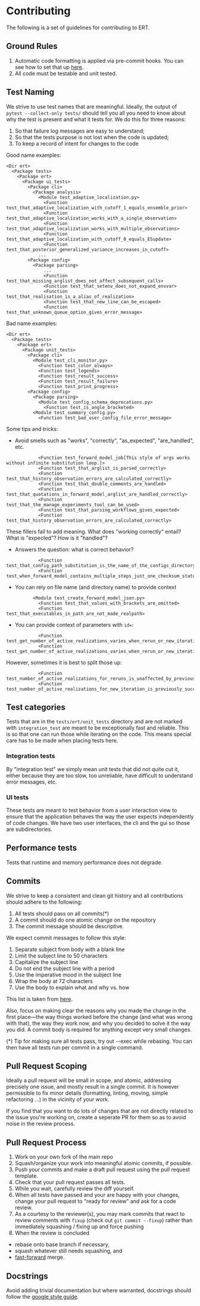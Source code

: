 # Contributing

The following is a set of guidelines for contributing to ERT.

## Ground Rules

1. Automatic code formatting is applied via pre-commit hooks. You
   can see how to set that up [here](https://pre-commit.com/).
2. All code must be testable and unit tested.


## Test Naming

We strive to use test names that are meaningful. Ideally,
the output of `pytest --collect-only tests/` should tell you all you need to know
about why the test is present and what it tests for. We do this for three reasons:


1. So that failure log messages are easy to understand;
2. So that the tests purpose is not lost when the code is updated;
3. To keep a record of intent for changes to the code

Good name examples:
```
<Dir ert>
  <Package tests>
    <Package ert>
      <Package ui_tests>
        <Package cli>
          <Package analysis>
            <Module test_adaptive_localization.py>
              <Function test_that_adaptive_localization_with_cutoff_1_equals_ensemble_prior>
              <Function test_that_adaptive_localization_works_with_a_single_observation>
              <Function test_that_adaptive_localization_works_with_multiple_observations>
              <Function test_that_adaptive_localization_with_cutoff_0_equals_ESupdate>
              <Function test_that_posterior_generalized_variance_increases_in_cutoff>
            ...
        <Package config>
          <Package parsing>
              ...
              <Function test_that_missing_arglist_does_not_affect_subsequent_calls>
              <Function test_that_setenv_does_not_expand_envvar>
              <Function test_that_realisation_is_a_alias_of_realization>
              <Function test_that_new_line_can_be_escaped>
              <Function test_that_unknown_queue_option_gives_error_message>
```

Bad name examples:

```
<Dir ert>
  <Package tests>
    <Package ert>
      <Package unit_tests>
        <Package cli>
          <Module test_cli_monitor.py>
            <Function test_color_always>
            <Function test_legends>
            <Function test_result_success>
            <Function test_result_failure>
            <Function test_print_progress>
        <Package config>
          <Package parsing>
            <Module test_config_schema_deprecations.py>
              <Function test_is_angle_bracketed>
          <Module test_summary_config.py>
            <Function test_bad_user_config_file_error_message>
```

Some tips and tricks:

* Avoid smells such as "works", "correctly", "as_expected", "are_handled", etc.

```
            <Function test_forward_model_job[This style of args works without infinite substitution loop.]>
            <Function test_that_arglist_is_parsed_correctly>
            <Function test_that_history_observation_errors_are_calculated_correctly>
            <Function test_that_double_comments_are_handled>
            <Function test_that_quotations_in_forward_model_arglist_are_handled_correctly>
            <Function test_that_the_manage_experiments_tool_can_be_used>
            <Function test_that_parsing_workflows_gives_expected>
            <Function test_that_history_observation_errors_are_calculated_correctly>
```

These fillers fail to add meaning. What does "working correctly" entail? What
is "expected"? How is it "handled"?

* Answers the question: what is correct behavior?

```
            <Function test_that_config_path_substitution_is_the_name_of_the_configs_directory>
            <Function test_when_forward_model_contains_multiple_steps_just_one_checksum_status_is_given>
```

* You can rely on file name (and directory name) to provide context

```
          <Module test_create_forward_model_json.py>
            <Function test_that_values_with_brackets_are_omitted>
            <Function test_that_executables_in_path_are_not_made_realpath>
```

* You can provide context of parameters with `id=`:

```
            <Function test_get_number_of_active_realizations_varies_when_rerun_or_new_iteration[rerun_so_total_realization_count_is_not_affected_by_previous_failed_realizations]>
            <Function test_get_number_of_active_realizations_varies_when_rerun_or_new_iteration[new_iteration_so_total_realization_count_is_only_previously_successful_realizations]>
```

However, sometimes it is best to split those up:

```
            <Function test_number_of_active_realizations_for_reruns_is_unaffected_by_previous_failed_realizations>
            <Function test_number_of_active_realizations_for_new_iteration_is_previously_successful_realizations>
```

## Test categories

Tests that are in the `tests/ert/unit_tests` directory and are
not marked with `integration_test` are meant to be exceptionally
fast and reliable. This is so that one can run those while
iterating on the code. This means special care has to
be made when placing tests here.

### Integration tests

By "integration test" we simply mean unit tests that did not quite
cut it, either because they are too slow, too unreliable, have difficult
to understand error messages, etc.

### UI tests

These tests are meant to test behavior from a user interaction view to
ensure that the application behaves the way the user expects independently
of code changes. We have two user interfaces, the cli and the gui so those
are subdirectories.

## Performance tests

Tests that runtime and memory performance does not degrade.

## Commits

We strive to keep a consistent and clean git history and all contributions should adhere to the following:

1. All tests should pass on all commits(*)
1. A commit should do one atomic change on the repository
1. The commit message should be descriptive.

We expect commit messages to follow this style:

1. Separate subject from body with a blank line
1. Limit the subject line to 50 characters
1. Capitalize the subject line
1. Do not end the subject line with a period
1. Use the imperative mood in the subject line
1. Wrap the body at 72 characters
1. Use the body to explain what and why vs. how

This list is taken from [here](https://chris.beams.io/posts/git-commit/).

Also, focus on making clear the reasons why you made the change in the first
place—the way things worked before the change (and what was wrong with that),
the way they work now, and why you decided to solve it the way you did. A
commit body is required for anything except very small changes.

(*) Tip for making sure all tests pass, try out --exec while rebasing. You
can then have all tests run per commit in a single command.

## Pull Request Scoping

Ideally a pull request will be small in scope, and atomic, addressing precisely
one issue, and mostly result in a single commit. It is however permissible to
fix minor details (formatting, linting, moving, simple refactoring ...) in the
vicinity of your work.

If you find that you want to do lots of changes that are not directly related
to the issue you're working on, create a seperate PR for them so as to avoid
noise in the review process.

## Pull Request Process

1. Work on your own fork of the main repo
1. Squash/organize your work into meaningful atomic commits, if possible.
1. Push your commits and make a draft pull request using the pull request template.
1. Check that your pull request passes all tests.
1. While you wait, carefully review the diff yourself.
1. When all tests have passed and your are happy with your changes, change your
   pull request to "ready for review" and ask for a code review.
1. As a courtesy to the reviewer(s), you may mark commits that react to review
   comments with `fixup` (check out `git commit --fixup`) rather than
   immediately squashing / fixing up and force pushing
1. When the review is concluded
  * rebase onto base branch if necessary,
  * squash whatever still needs squashing, and
  * [fast-forward](https://docs.github.com/en/repositories/configuring-branches-and-merges-in-your-repository/defining-the-mergeability-of-pull-requests/about-protected-branches#require-linear-history) merge.

## Docstrings

Avoid adding trivial documentation but where warranted, docstrings should follow the
[google style guide](https://google.github.io/styleguide/pyguide.html#38-comments-and-docstrings).
